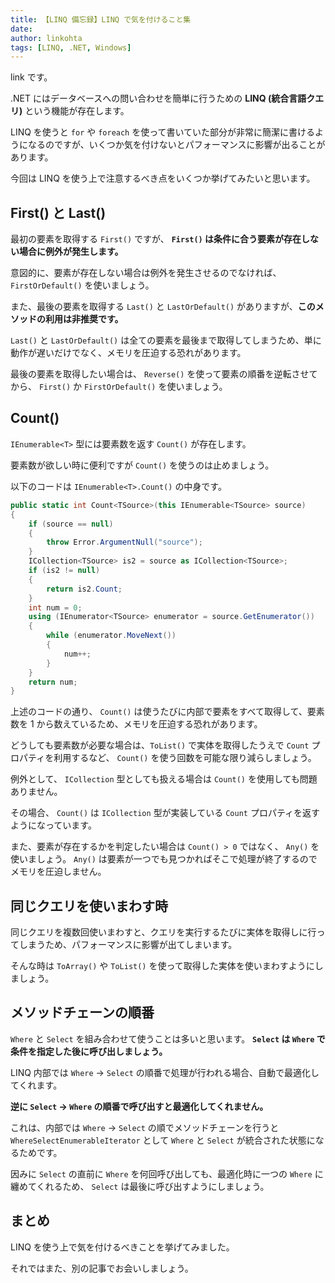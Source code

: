 ```yaml
---
title: 【LINQ 備忘録】LINQ で気を付けること集
date: 
author: linkohta
tags: [LINQ, .NET, Windows]
---
```


link です。

.NET にはデータベースへの問い合わせを簡単に行うための **LINQ (統合言語クエリ)** という機能が存在します。

LINQ を使うと `for` や `foreach` を使って書いていた部分が非常に簡潔に書けるようになるのですが、いくつか気を付けないとパフォーマンスに影響が出ることがあります。

今回は LINQ を使う上で注意するべき点をいくつか挙げてみたいと思います。

## First() と Last()

最初の要素を取得する `First()` ですが、 **`First()` は条件に合う要素が存在しない場合に例外が発生します。**

意図的に、要素が存在しない場合は例外を発生させるのでなければ、 `FirstOrDefault()` を使いましょう。

また、最後の要素を取得する `Last()` と `LastOrDefault()` がありますが、**このメソッドの利用は非推奨です。**

`Last()` と `LastOrDefault()` は全ての要素を最後まで取得してしまうため、単に動作が遅いだけでなく、メモリを圧迫する恐れがあります。

最後の要素を取得したい場合は、 `Reverse()` を使って要素の順番を逆転させてから、 `First()` か `FirstOrDefault()` を使いましょう。

## Count()

`IEnumerable<T>` 型には要素数を返す `Count()` が存在します。

要素数が欲しい時に便利ですが `Count()` を使うのは止めましょう。

以下のコードは `IEnumerable<T>.Count()` の中身です。

```cs
public static int Count<TSource>(this IEnumerable<TSource> source)
{
    if (source == null)
    {
        throw Error.ArgumentNull("source");
    }
    ICollection<TSource> is2 = source as ICollection<TSource>;
    if (is2 != null)
    {
        return is2.Count;
    }
    int num = 0;
    using (IEnumerator<TSource> enumerator = source.GetEnumerator())
    {
        while (enumerator.MoveNext())
        {
            num++;
        }
    }
    return num;
}
```

上述のコードの通り、 `Count()` は使うたびに内部で要素をすべて取得して、要素数を 1 から数えているため、メモリを圧迫する恐れがあります。

どうしても要素数が必要な場合は、`ToList()` で実体を取得したうえで `Count` プロパティを利用するなど、 `Count()` を使う回数を可能な限り減らしましょう。

例外として、 `ICollection` 型としても扱える場合は `Count()` を使用しても問題ありません。

その場合、 `Count()` は `ICollection` 型が実装している `Count` プロパティを返すようになっています。

また、要素が存在するかを判定したい場合は `Count() > 0` ではなく、 `Any()` を使いましょう。 `Any()` は要素が一つでも見つかればそこで処理が終了するのでメモリを圧迫しません。

## 同じクエリを使いまわす時

同じクエリを複数回使いまわすと、クエリを実行するたびに実体を取得しに行ってしまうため、パフォーマンスに影響が出てしまいます。

そんな時は `ToArray()` や `ToList()` を使って取得した実体を使いまわすようにしましょう。

## メソッドチェーンの順番

`Where` と `Select` を組み合わせて使うことは多いと思います。 **`Select` は `Where` で条件を指定した後に呼び出しましょう。**

LINQ 内部では `Where` -> `Select` の順番で処理が行われる場合、自動で最適化してくれます。

**逆に `Select` -> `Where` の順番で呼び出すと最適化してくれません。**

これは、内部では `Where` -> `Select` の順でメソッドチェーンを行うと `WhereSelectEnumerableIterator` として `Where` と `Select` が統合された状態になるためです。

因みに `Select` の直前に `Where` を何回呼び出しても、最適化時に一つの `Where` に纏めてくれるため、 `Select` は最後に呼び出すようにしましょう。

## まとめ

LINQ を使う上で気を付けるべきことを挙げてみました。

それではまた、別の記事でお会いしましょう。
